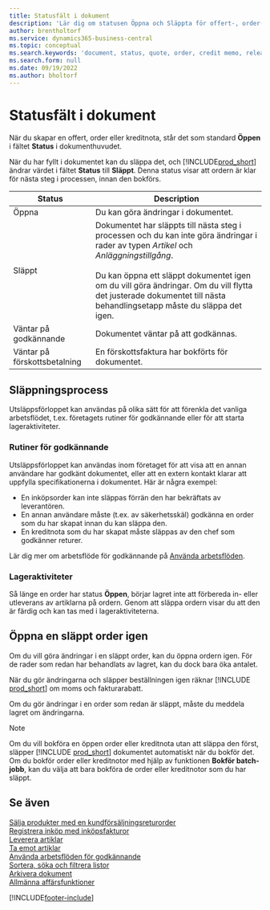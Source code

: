 ```yaml
---
title: Statusfält i dokument
description: 'Lär dig om statusen Öppna och Släppta för offert-, order- eller kreditnota-dokument.'
author: brentholtorf
ms.service: dynamics365-business-central
ms.topic: conceptual
ms.search.keywords: 'document, status, quote, order, credit memo, released, open, pending approval, pending prepayment,'
ms.search.form: null
ms.date: 09/19/2022
ms.author: bholtorf
---
```

# <a name="status-field-on-documents" />Statusfält i dokument

När du skapar en offert, order eller kreditnota, står det som standard **Öppen** i fältet **Status** i dokumenthuvudet.

När du har fyllt i dokumentet kan du släppa det, och [!INCLUDE[prod_short](includes/prod_short.md)] ändrar värdet i fältet **Status** till **Släppt**. Denna status visar att ordern är klar för nästa steg i processen, innan den bokförs.

| Status | Description |
| ------ | ----------- |
| Öppna   | Du kan göra ändringar i dokumentet. |
| Släppt | Dokumentet har släppts till nästa steg i processen och du kan inte göra ändringar i rader av typen *Artikel* och *Anläggningstillgång*.<br /><br />Du kan öppna ett släppt dokumentet igen om du vill göra ändringar. Om du vill flytta det justerade dokumentet till nästa behandlingsetapp måste du släppa det igen. |
| Väntar på godkännande   | Dokumentet väntar på att godkännas. |
| Väntar på förskottsbetalning | En förskottsfaktura har bokförts för dokumentet. |

## <a name="release-process" />Släppningsprocess

Utsläppsförloppet kan användas på olika sätt för att förenkla det vanliga arbetsflödet, t.ex. företagets rutiner för godkännande eller för att starta lageraktiviteter.

### <a name="approval-procedures" />Rutiner för godkännande

Utsläppsförloppet kan användas inom företaget för att visa att en annan användare har godkänt dokumentet, eller att en extern kontakt klarar att uppfylla specifikationerna i dokumentet. Här är några exempel:

* En inköpsorder kan inte släppas förrän den har bekräftats av leverantören.
* En annan användare måste (t.ex. av säkerhetsskäl) godkänna en order som du har skapat innan du kan släppa den.
* En kreditnota som du har skapat måste släppas av den chef som godkänner returer.

Lär dig mer om arbetsflöde för godkännande på [Använda arbetsflöden](across-use-workflows.md).

### <a name="warehouse-activities" />Lageraktiviteter

Så länge en order har status **Öppen**, börjar lagret inte att förbereda in- eller utleverans av artiklarna på ordern. Genom att släppa ordern visar du att den är färdig och kan tas med i lageraktiviteterna.

## <a name="reopen-a-released-order" />Öppna en släppt order igen

Om du vill göra ändringar i en släppt order, kan du öppna ordern igen. För de rader som redan har behandlats av lagret, kan du dock bara öka antalet.

När du gör ändringarna och släpper beställningen igen räknar [!INCLUDE [prod_short](includes/prod_short.md)] om moms och fakturarabatt.

Om du gör ändringar i en order som redan är släppt, måste du meddela lagret om ändringarna.

> [!NOTE]
> Om du vill bokföra en öppen order eller kreditnota utan att släppa den först, släpper [!INCLUDE [prod_short](includes/prod_short.md)] dokumentet automatiskt när du bokför det. Om du bokför order eller kreditnotor med hjälp av funktionen **Bokför batch-jobb**, kan du välja att bara bokföra de order eller kreditnotor som du har släppt.

## <a name="see-also" />Se även

[Sälja produkter med en kundförsäljningsreturorder](sales-how-sell-products.md)  
[Registrera inköp med inköpsfakturor](purchasing-how-record-purchases.md)  
[Leverera artiklar](warehouse-how-ship-items.md)  
[Ta emot artiklar](warehouse-how-receive-items.md)  
[Använda arbetsflöden för godkännande](across-how-use-approval-workflows.md)  
[Sortera, söka och filtrera listor](ui-enter-criteria-filters.md)  
[Arkivera dokument](across-how-to-archive-documents.md)  
[Allmänna affärsfunktioner](ui-across-business-areas.md)  

[!INCLUDE[footer-include](includes/footer-banner.md)]
